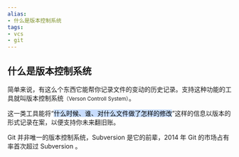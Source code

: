```yaml
---
alias: 
- 什么是版本控制系统
tags: 
- vcs 
- git
---
```


## 什么是版本控制系统

简单来说，有这么个东西它能帮你记录文件的变动的历史记录。支持这种功能的工具就叫版本控制系统<small>（Verson Controll System）</small>。

这一类工具能将“<mark style="background: #ADCCFFA6;">什么时候、谁、对什么文件做了怎样的修改</mark>”这样的信息以版本的形式记录在案，以便支持你未来翻旧账。

Git 并非唯一的版本控制系统，Subversion 是它的前辈，2014 年 Git 的市场占有率首次超过 Subversion 。
